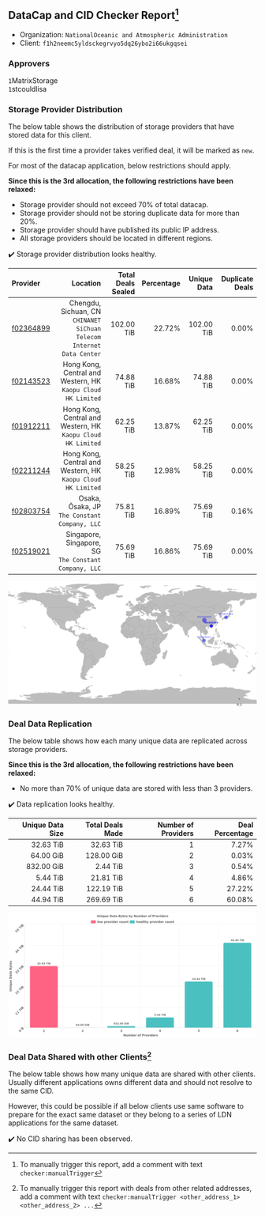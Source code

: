 ## DataCap and CID Checker Report[^1]
 - Organization: `NationalOceanic and Atmospheric Administration`
 - Client: `f1h2neemc5yldsckegrvyo5dq26ybo2i66ukgqsei`
### Approvers
`1`MatrixStorage<br/>`1`stcouldlisa

### Storage Provider Distribution
The below table shows the distribution of storage providers that have stored data for this client.

If this is the first time a provider takes verified deal, it will be marked as `new`.

For most of the datacap application, below restrictions should apply.

**Since this is the 3rd allocation, the following restrictions have been relaxed:**
 - Storage provider should not exceed 70% of total datacap.
 - Storage provider should not be storing duplicate data for more than 20%.
 - Storage provider should have published its public IP address.
 - All storage providers should be located in different regions.

✔️ Storage provider distribution looks healthy.

| Provider                                              |                                                                 Location | Total Deals Sealed | Percentage | Unique Data | Duplicate Deals |
| :---------------------------------------------------- | -----------------------------------------------------------------------: | -----------------: | ---------: | ----------: | --------------: |
| [f02364899](https://filfox.info/en/address/f02364899) | Chengdu, Sichuan, CN<br/>`CHINANET SiChuan Telecom Internet Data Center` |         102.00 TiB |     22.72% |  102.00 TiB |           0.00% |
| [f02143523](https://filfox.info/en/address/f02143523) |          Hong Kong, Central and Western, HK<br/>`Kaopu Cloud HK Limited` |          74.88 TiB |     16.68% |   74.88 TiB |           0.00% |
| [f01912211](https://filfox.info/en/address/f01912211) |          Hong Kong, Central and Western, HK<br/>`Kaopu Cloud HK Limited` |          62.25 TiB |     13.87% |   62.25 TiB |           0.00% |
| [f02211244](https://filfox.info/en/address/f02211244) |          Hong Kong, Central and Western, HK<br/>`Kaopu Cloud HK Limited` |          58.25 TiB |     12.98% |   58.25 TiB |           0.00% |
| [f02803754](https://filfox.info/en/address/f02803754) |                         Osaka, Ōsaka, JP<br/>`The Constant Company, LLC` |          75.81 TiB |     16.89% |   75.69 TiB |           0.16% |
| [f02519021](https://filfox.info/en/address/f02519021) |                 Singapore, Singapore, SG<br/>`The Constant Company, LLC` |          75.69 TiB |     16.86% |   75.69 TiB |           0.00% |

<img src="https://raw.githubusercontent.com/data-preservation-programs/filplus-checker-assets/main/filecoin-project/filecoin-plus-large-datasets/issues/2116/1696642432302.png"/>

### Deal Data Replication
The below table shows how each many unique data are replicated across storage providers.


**Since this is the 3rd allocation, the following restrictions have been relaxed:**
- No more than 70% of unique data are stored with less than 3 providers.

✔️ Data replication looks healthy.

| Unique Data Size | Total Deals Made | Number of Providers | Deal Percentage |
| ---------------: | ---------------: | ------------------: | --------------: |
|        32.63 TiB |        32.63 TiB |                   1 |           7.27% |
|        64.00 GiB |       128.00 GiB |                   2 |           0.03% |
|       832.00 GiB |         2.44 TiB |                   3 |           0.54% |
|         5.44 TiB |        21.81 TiB |                   4 |           4.86% |
|        24.44 TiB |       122.19 TiB |                   5 |          27.22% |
|        44.94 TiB |       269.69 TiB |                   6 |          60.08% |

<img src="https://raw.githubusercontent.com/data-preservation-programs/filplus-checker-assets/main/filecoin-project/filecoin-plus-large-datasets/issues/2116/1696642433483.png"/>

### Deal Data Shared with other Clients[^3]
The below table shows how many unique data are shared with other clients.
Usually different applications owns different data and should not resolve to the same CID.

However, this could be possible if all below clients use same software to prepare for the exact same dataset or they belong to a series of LDN applications for the same dataset.

✔️ No CID sharing has been observed.

[^1]: To manually trigger this report, add a comment with text `checker:manualTrigger`

[^2]: Deals from those addresses are combined into this report as they are specified with `checker:manualTrigger`

[^3]: To manually trigger this report with deals from other related addresses, add a comment with text `checker:manualTrigger <other_address_1> <other_address_2> ...`
